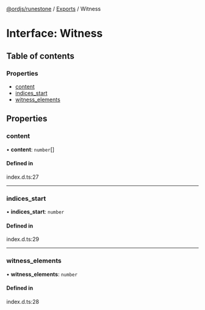 [@ordjs/runestone](../README.md) / [Exports](../modules.md) / Witness

# Interface: Witness

## Table of contents

### Properties

- [content](Witness.md#content)
- [indices\_start](Witness.md#indices_start)
- [witness\_elements](Witness.md#witness_elements)

## Properties

### content

• **content**: `number`[]

#### Defined in

index.d.ts:27

___

### indices\_start

• **indices\_start**: `number`

#### Defined in

index.d.ts:29

___

### witness\_elements

• **witness\_elements**: `number`

#### Defined in

index.d.ts:28
